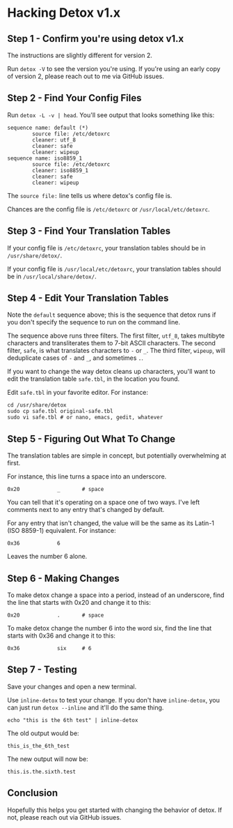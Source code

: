 # Hacking Detox v1.x

## Step 1 - Confirm you're using detox v1.x

The instructions are slightly different for version 2.

Run `detox -V` to see the version you're using.  If you're using an early copy
of version 2, please reach out to me via GitHub issues.

## Step 2 - Find Your Config Files

Run `detox -L -v | head`.  You'll see output that looks something like this:

```
sequence name: default (*)
        source file: /etc/detoxrc
        cleaner: utf_8
        cleaner: safe
        cleaner: wipeup
sequence name: iso8859_1
        source file: /etc/detoxrc
        cleaner: iso8859_1
        cleaner: safe
        cleaner: wipeup
```

The `source file:` line tells us where detox's config file is.

Chances are the config file is `/etc/detoxrc` or `/usr/local/etc/detoxrc`.

## Step 3 - Find Your Translation Tables

If your config file is `/etc/detoxrc`, your translation tables should be in
`/usr/share/detox/`.

If your config file is `/usr/local/etc/detoxrc`, your translation tables should
be in `/usr/local/share/detox/`.

## Step 4 - Edit Your Translation Tables

Note the `default` sequence above; this is the sequence that detox runs if you
don't specify the sequence to run on the command line.

The sequence above runs three filters.  The first filter, `utf_8`, takes
multibyte characters and transliterates them to 7-bit ASCII characters.  The
second filter, `safe`, is what translates characters to `-` or `_`.  The third
filter, `wipeup`, will deduplicate cases of `-` and `_`, and sometimes `.`.

If you want to change the way detox cleans up characters, you'll want to edit
the translation table `safe.tbl`, in the location you found.

Edit `safe.tbl` in your favorite editor.  For instance:

```
cd /usr/share/detox
sudo cp safe.tbl original-safe.tbl
sudo vi safe.tbl # or nano, emacs, gedit, whatever
```

## Step 5 - Figuring Out What To Change

The translation tables are simple in concept, but potentially overwhelming at
first.

For instance, this line turns a space into an underscore.

```
0x20            _       # space
```

You can tell that it's operating on a space one of two ways.  I've left
comments next to any entry that's changed by default.

For any entry that isn't changed, the value will be the same as its Latin-1
(ISO 8859-1) equivalent.  For instance:

```
0x36            6
```

Leaves the number 6 alone.

## Step 6 - Making Changes

To make detox change a space into a period, instead of an underscore, find the
line that starts with 0x20 and change it to this:

```
0x20            .       # space
```

To make detox change the number 6 into the word six, find the line that starts
with 0x36 and change it to this:

```
0x36            six     # 6
```

## Step 7 - Testing

Save your changes and open a new terminal.

Use `inline-detox` to test your change.  If you don't have `inline-detox`, you
can just run `detox --inline` and it'll do the same thing.

```
echo "this is the 6th test" | inline-detox
```

The old output would be:
```
this_is_the_6th_test
```

The new output will now be:
```
this.is.the.sixth.test
```

## Conclusion

Hopefully this helps you get started with changing the behavior of detox.  If
not, please reach out via GitHub issues.
